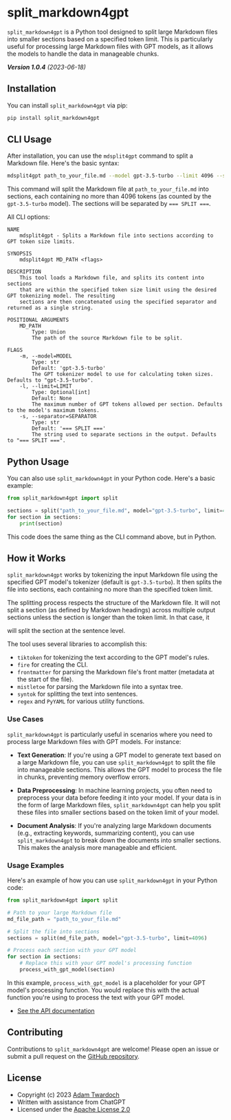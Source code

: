 # split_markdown4gpt

`split_markdown4gpt` is a Python tool designed to split large Markdown files into smaller sections based on a specified token limit. This is particularly useful for processing large Markdown files with GPT models, as it allows the models to handle the data in manageable chunks.

_**Version 1.0.4** (2023-06-18)_

## Installation

You can install `split_markdown4gpt` via pip:

```bash
pip install split_markdown4gpt
```

## CLI Usage

After installation, you can use the `mdsplit4gpt` command to split a Markdown file. Here's the basic syntax:

```bash
mdsplit4gpt path_to_your_file.md --model gpt-3.5-turbo --limit 4096 --separator "=== SPLIT ==="
```

This command will split the Markdown file at `path_to_your_file.md` into sections, each containing no more than 4096 tokens (as counted by the `gpt-3.5-turbo` model). The sections will be separated by `=== SPLIT ===`.

All CLI options:

```
NAME
    mdsplit4gpt - Splits a Markdown file into sections according to GPT token size limits.

SYNOPSIS
    mdsplit4gpt MD_PATH <flags>

DESCRIPTION
    This tool loads a Markdown file, and splits its content into sections
    that are within the specified token size limit using the desired GPT tokenizing model. The resulting
    sections are then concatenated using the specified separator and returned as a single string.

POSITIONAL ARGUMENTS
    MD_PATH
        Type: Union
        The path of the source Markdown file to be split.

FLAGS
    -m, --model=MODEL
        Type: str
        Default: 'gpt-3.5-turbo'
        The GPT tokenizer model to use for calculating token sizes. Defaults to "gpt-3.5-turbo".
    -l, --limit=LIMIT
        Type: Optional[int]
        Default: None
        The maximum number of GPT tokens allowed per section. Defaults to the model's maximum tokens.
    -s, --separator=SEPARATOR
        Type: str
        Default: '=== SPLIT ==='
        The string used to separate sections in the output. Defaults to "=== SPLIT ===".
```

## Python Usage

You can also use `split_markdown4gpt` in your Python code. Here's a basic example:

```python
from split_markdown4gpt import split

sections = split("path_to_your_file.md", model="gpt-3.5-turbo", limit=4096)
for section in sections:
    print(section)
```

This code does the same thing as the CLI command above, but in Python.

## How it Works

`split_markdown4gpt` works by tokenizing the input Markdown file using the specified GPT model's tokenizer (default is `gpt-3.5-turbo`). It then splits the file into sections, each containing no more than the specified token limit.

The splitting process respects the structure of the Markdown file. It will not split a section (as defined by Markdown headings) across multiple output sections unless the section is longer than the token limit. In that case, it

will split the section at the sentence level.

The tool uses several libraries to accomplish this:

- `tiktoken` for tokenizing the text according to the GPT model's rules.
- `fire` for creating the CLI.
- `frontmatter` for parsing the Markdown file's front matter (metadata at the start of the file).
- `mistletoe` for parsing the Markdown file into a syntax tree.
- `syntok` for splitting the text into sentences.
- `regex` and `PyYAML` for various utility functions.

### Use Cases

`split_markdown4gpt` is particularly useful in scenarios where you need to process large Markdown files with GPT models. For instance:

- **Text Generation**: If you're using a GPT model to generate text based on a large Markdown file, you can use `split_markdown4gpt` to split the file into manageable sections. This allows the GPT model to process the file in chunks, preventing memory overflow errors.

- **Data Preprocessing**: In machine learning projects, you often need to preprocess your data before feeding it into your model. If your data is in the form of large Markdown files, `split_markdown4gpt` can help you split these files into smaller sections based on the token limit of your model.

- **Document Analysis**: If you're analyzing large Markdown documents (e.g., extracting keywords, summarizing content), you can use `split_markdown4gpt` to break down the documents into smaller sections. This makes the analysis more manageable and efficient.

### Usage Examples

Here's an example of how you can use `split_markdown4gpt` in your Python code:

```python
from split_markdown4gpt import split

# Path to your large Markdown file
md_file_path = "path_to_your_file.md"

# Split the file into sections
sections = split(md_file_path, model="gpt-3.5-turbo", limit=4096)

# Process each section with your GPT model
for section in sections:
    # Replace this with your GPT model's processing function
    process_with_gpt_model(section)
```

In this example, `process_with_gpt_model` is a placeholder for your GPT model's processing function. You would replace this with the actual function you're using to process the text with your GPT model.

- [See the API documentation](API.md)

## Contributing

Contributions to `split_markdown4gpt` are welcome! Please open an issue or submit a pull request on the [GitHub repository](https://github.com/twardoch/split-markdown4gpt).

## License

- Copyright (c) 2023 [Adam Twardoch](./AUTHORS.md)
- Written with assistance from ChatGPT
- Licensed under the [Apache License 2.0](./LICENSE.txt)<a id="split_markdown4gpt"></a>

